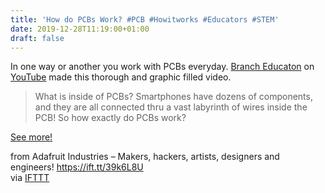 ```yaml
---
title: 'How do PCBs Work? #PCB #Howitworks #Educators #STEM'
date: 2019-12-28T11:19:00+01:00
draft: false
---
```


In one way or another you work with PCBs everyday. [Branch Educaton](https://www.youtube.com/channel/UCdp4_l1vPmpN-gDbUwhaRUQ) on [YouTube](https://www.youtube.com/watch?v=Z2LgmIGE2nI) made this thorough and graphic filled video.

> What is inside of PCBs? Smartphones have dozens of components, and they are all connected thru a vast labyrinth of wires inside the PCB! So how exactly do PCBs work?

[See more!](https://www.youtube.com/watch?v=Z2LgmIGE2nI)

  
  
from Adafruit Industries – Makers, hackers, artists, designers and engineers! https://ift.tt/39k6L8U  
via [IFTTT](https://ifttt.com/?ref=da&site=blogger)